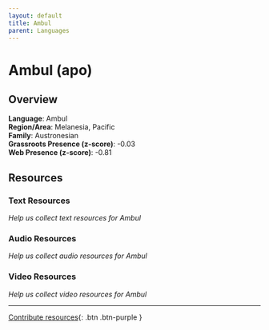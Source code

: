 ```yaml
---
layout: default
title: Ambul
parent: Languages
---
```


# Ambul (apo)

## Overview

**Language**: Ambul  
**Region/Area**: Melanesia, Pacific  
**Family**: Austronesian  
**Grassroots Presence (z-score)**: -0.03  
**Web Presence (z-score)**: -0.81  

## Resources

### Text Resources
*Help us collect text resources for Ambul*

### Audio Resources
*Help us collect audio resources for Ambul*

### Video Resources
*Help us collect video resources for Ambul*

---

[Contribute resources](https://forms.office.com/e/1SfLJx3u1r){: .btn .btn-purple }
